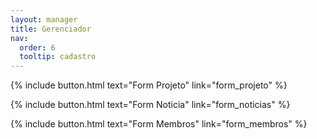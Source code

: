 ```yaml
---
layout: manager
title: Gerenciador
nav:
  order: 6
  tooltip: cadastro
---
```


{%
  include button.html
  text="Form Projeto"
  link="form_projeto"
%}

{%
  include button.html
  text="Form Noticia"
  link="form_noticias"
%}

{%
  include button.html
  text="Form Membros"
  link="form_membros"
%}

